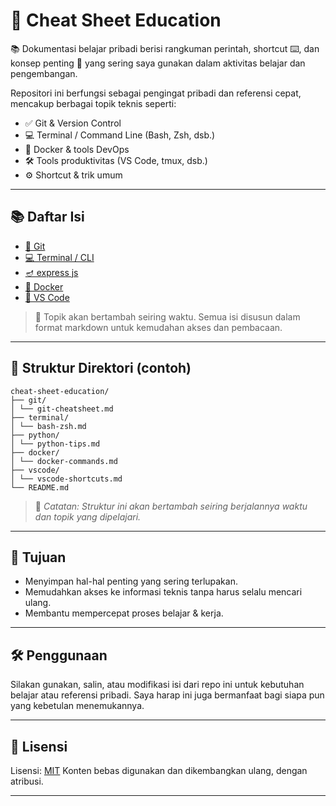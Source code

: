 # 🧠 Cheat Sheet Education

📚 Dokumentasi belajar pribadi berisi rangkuman perintah, shortcut ⌨️, dan konsep penting 📌 yang sering saya gunakan dalam aktivitas belajar dan pengembangan.

Repositori ini berfungsi sebagai pengingat pribadi dan referensi cepat, mencakup berbagai topik teknis seperti:

- ✅ Git & Version Control
- 💻 Terminal / Command Line (Bash, Zsh, dsb.)
- 🐳 Docker & tools DevOps
- 🛠️ Tools produktivitas (VS Code, tmux, dsb.)
- ⚙️ Shortcut & trik umum

---

## 📚 Daftar Isi

- [📘 Git](./git/git-cheatsheet.md)
- [💻 Terminal / CLI](./terminal/bash-zsh.md)
- [🪔 express js](./expressJs/mengenal-express.md)
- [🐳 Docker](./docker/docker-commands.md)
- [🧰 VS Code](./vscode/vscode-shortcuts.md)

> 📌 Topik akan bertambah seiring waktu. Semua isi disusun dalam format markdown untuk kemudahan akses dan pembacaan.

---

## 📁 Struktur Direktori (contoh)

```
cheat-sheet-education/
├── git/
│ └── git-cheatsheet.md
├── terminal/
│ └── bash-zsh.md
├── python/
│ └── python-tips.md
├── docker/
│ └── docker-commands.md
├── vscode/
│ └── vscode-shortcuts.md
└── README.md
```

> 📌 *Catatan: Struktur ini akan bertambah seiring berjalannya waktu dan topik yang dipelajari.*

---

## 🧾 Tujuan

- Menyimpan hal-hal penting yang sering terlupakan.
- Memudahkan akses ke informasi teknis tanpa harus selalu mencari ulang.
- Membantu mempercepat proses belajar & kerja.

---

## 🛠️ Penggunaan

Silakan gunakan, salin, atau modifikasi isi dari repo ini untuk kebutuhan belajar atau referensi pribadi.
Saya harap ini juga bermanfaat bagi siapa pun yang kebetulan menemukannya.

---

## 📎 Lisensi

Lisensi: [MIT](LICENSE)
Konten bebas digunakan dan dikembangkan ulang, dengan atribusi.

---
